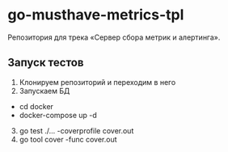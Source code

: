 # go-musthave-metrics-tpl

Репозитория для трека «Сервер сбора метрик и алертинга».

## Запуск тестов

1. Клонируем репозиторий и переходим в него
2. Запускаем БД
- cd docker
- docker-compose up -d
3. go test ./...  -coverprofile cover.out 
4. go tool cover -func cover.out
